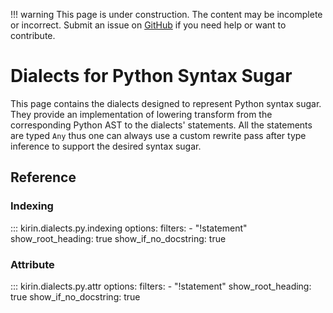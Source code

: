!!! warning
    This page is under construction. The content may be incomplete or incorrect. Submit an issue
    on [GitHub](https://github.com/QuEraComputing/kirin/issues/new) if you need help or want to
    contribute.

# Dialects for Python Syntax Sugar

This page contains the dialects designed to represent Python syntax sugar. They provide an implementation
of lowering transform from the corresponding Python AST to the dialects' statements. All the statements are
typed `Any` thus one can always use a custom rewrite pass after type inference to support the desired syntax sugar.

## Reference

### Indexing

::: kirin.dialects.py.indexing
    options:
        filters:
        - "!statement"
        show_root_heading: true
        show_if_no_docstring: true

### Attribute

::: kirin.dialects.py.attr
    options:
        filters:
        - "!statement"
        show_root_heading: true
        show_if_no_docstring: true
